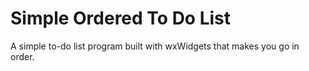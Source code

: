 # Simple Ordered To Do List
 A simple to-do list program built with wxWidgets that makes you go in order.
